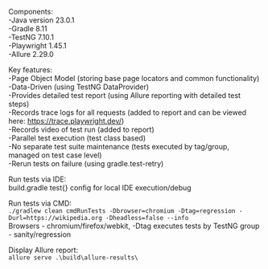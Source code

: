 Components:  
-Java version 23.0.1  
-Gradle 8.11  
-TestNG 7.10.1  
-Playwright 1.45.1  
-Allure 2.29.0  

Key features:  
-Page Object Model (storing base page locators and common functionality)  
-Data-Driven (using TestNG DataProvider)  
-Provides detailed test report (using Allure reporting with detailed test steps)  
-Records trace logs for all requests (added to report and can be viewed here: https://trace.playwright.dev/)  
-Records video of test run (added to report)  
-Parallel test execution (test class based)  
-No separate test suite maintenance (tests executed by tag/group, managed on test case level)  
-Rerun tests on failure (using gradle.test-retry)  

Run tests via IDE:  
build.gradle test{} config for local IDE execution/debug  

Run tests via CMD:  
`
./gradlew clean cmdRunTests -Dbrowser=chromium -Dtag=regression -Durl=https://wikipedia.org -Dheadless=false --info
`  
Browsers - chromium/firefox/webkit, -Dtag executes tests by TestNG group - sanity/regression  

Display Allure report:  
`
allure serve .\build\allure-results\
`